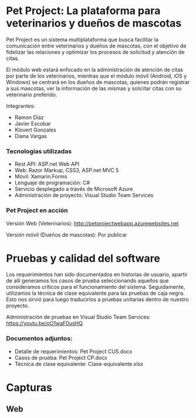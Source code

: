 # Pet Project: La plataforma para veterinarios y dueños de mascotas
Pet Project es un sistema multiplataforma que busca facilitar la comunicación entre veterinarios y dueños de mascotas, con el objetivo de fidelizar las relaciones y optimizar los procesos de solicitud y atención de citas. 

El módulo web estará enfocado en la administración de atención de citas por parte de los veterinarios, mientras que el módulo móvil (Android, iOS y Windows) se centrará en los dueños de mascotas, quienes podrán registrar a sus mascotas, ver la información de las mismas y solicitar citas con su veterinario preferido.

Integrantes:
- Ramon Diaz
- Javier Escobar
- Klovert Gonzales
- Diana Vargas

### Tecnologías utilizadas
- Rest API: ASP.net Web API
- Web: Razor Markup, CSS3, ASP.net MVC 5
- Móvil: Xamarin.Forms
- Lenguaje de programación: C#
- Servicio desplegado a través de Microsoft Azure
- Administración de proyecto: Visual Studio Team Services

### Pet Project en acción
Versión Web (Veterinarios): http://petprojectwebapp.azurewebsites.net

Versión móvil (Dueños de mascotas): Por publicar

# Pruebas y calidad del software
Los requerimientos han sido documentados en historias de usuario, apartir de allí generamos los casos de prueba seleccionando aquellos que consideramos críticos para el funcionamiento del sistema. Seguidamente, utilizamos la técnica de clase equivalente para las pruebas de caja negra. Esto nos sirvió para luego traducirlos a pruebas unitarias dentro de nuestro proyecto.

Administración de pruebas en Visual Studio Team Services: https://youtu.be/oO1waF0usHQ

### Documentos adjuntos:
- Detalle de requerimientos: Pet Project CUS.docx
- Casos de prueba: Pet Project CP.docx
- Técnica de clase equivalente: Clase-equivalente.xlsx



# Capturas
## Web

